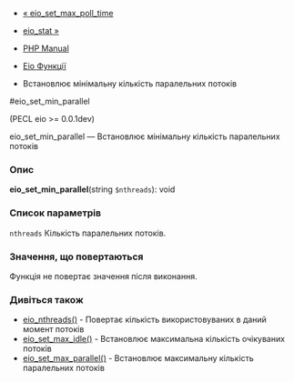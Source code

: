 - [« eio_set_max_poll_time](function.eio-set-max-poll-time.md)
- [eio_stat »](function.eio-stat.md)

- [PHP Manual](index.md)
- [Eio Функції](ref.eio.md)
- Встановлює мінімальну кількість паралельних потоків

#eio_set_min_parallel

(PECL eio \>= 0.0.1dev)

eio_set_min_parallel — Встановлює мінімальну кількість паралельних
потоків

### Опис

**eio_set_min_parallel**(string `$nthreads`): void

### Список параметрів

`nthreads`
Кількість паралельних потоків.

### Значення, що повертаються

Функція не повертає значення після виконання.

### Дивіться також

- [eio_nthreads()](function.eio-nthreads.md) - Повертає кількість
використовуваних в даний момент потоків
- [eio_set_max_idle()](function.eio-set-max-idle.md) - Встановлює
максимальна кількість очікуваних потоків
- [eio_set_max_parallel()](function.eio-set-max-parallel.md) -
Встановлює максимальну кількість паралельних потоків
